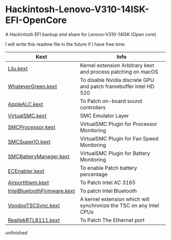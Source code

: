 # Hackintosh-Lenovo-V310-14ISK-EFI-OpenCore
A Hackintosh EFI backup and share for Lenovo-V310-14ISK (Open core)


I will write this readme file in the future if I have free time.


| Kext | Info |
| ----------- | ----------- |
| [Lilu.kext](https://github.com/acidanthera/Lilu/releases) | Kernel extension Arbitrary kext and process patching on macOS |
| [WhateverGreen.kext](https://github.com/acidanthera/WhateverGreen/releases) | To disable Nvidia discrete GPU and patch framebuffer Intel HD 520 |
| [AppleALC.kext](https://github.com/acidanthera/AppleALC/releases) | To Patch on-board sound controllers|
| [VirtualSMC.kext](https://github.com/acidanthera/VirtualSMC/releases) | SMC Emulator Layer |
| [SMCProcessor.kext](https://github.com/acidanthera/VirtualSMC/releases) | VirtualSMC Plugin for Processor Monitoring |
| [SMCSuperIO.kext](https://github.com/acidanthera/VirtualSMC/releases) | VirtualSMC Plugin for Fan Speed Monitoring |
| [SMCBatteryManager.kext](https://github.com/acidanthera/VirtualSMC/releases) | VirtualSMC Plugin for Battery Monitoring |
| [ECEnabler.kext](https://github.com/1Revenger1/ECEnabler/releases) | To enable Patch battery percentage |
| [AirportItlwm.kext](https://github.com/OpenIntelWireless/itlwm/releases) | To Patch Intel AC 3165 |
| [IntelBluetoothFirmware.kext](https://github.com/OpenIntelWireless/IntelBluetoothFirmware/releases) | To patch Intel Bluetooth |
| [VoodooTSCSync.kext](https://github.com/RehabMan/VoodooTSCSync) | A kernel extension which will synchronize the TSC on any Intel CPUs |
| [RealtekRTL8111.kext](https://github.com/Mieze/RTL8111_driver_for_OS_X/releases) | To Patch The Ethernet port |

unfinished
